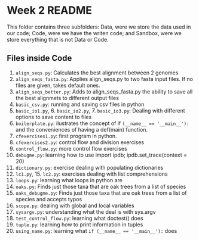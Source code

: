 # Week 2 README

This folder contains three subfolders: Data, were we store the data used in our code; Code, were we have the writen code; and Sandbox, were we store everything that is not Data or Code.

## Files inside Code


1. `align_seqs.py`: Calculates the best alignment between 2 genomes
2. `align_seqs_fasta.py`: Applies align_seqs.py to two fasta input files. If no 
			files are given, takes default ones.
3. `align_seqs_better.py`: Adds to align_seqs_fasta.py the ability to save all 
			the best alignmets to different output files
4. `basic_csv.py`: running and saving csv files in python
5. `basic_io1.py`, 6. `basic_io2.py`, 7. `basic_io3.py`: Dealing with different 
			options to save content to files
8. `boilerplate.py`: ilustrates the concept of if `(__name__ == '__main__'):` and 
			the conveniences of having a def(main) function.
9. `cfexercises1.py`: first program in python.
10. `cfexercises2.py`: control flow and division exercises
11. `control_flow.py`: more control flow exercises
12. `debugme.py`: learning how to use import ipdb; ipdb.set_trace(context = 20)
13. `dictionary.py`: exercise dealing with populating dictionaries
14. `lc1.py`, 15. `lc2.py`: exercises dealing with list comprehensions
16. `loops.py`: learning what loops in python are
17. `oaks.py`: Finds just those taxa that are oak trees from a list of species
18. `oaks_debugme.py`: Finds just those taxa that are oak trees from a list of 
			species and accepts typos
19. `scope.py`: dealing with global and local variables
20. `sysargv.py`: understanding what the deal is with sys.argv
21. `test_control_flow.py`: learning what doctest() does
22. `tuple.py`: learning how to print information in tuples
23. `using_name.py`: learning what `if (__name__ == '__main__'):` does


